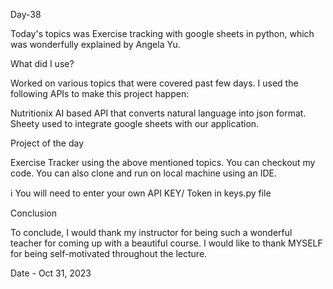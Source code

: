 Day-38

Today's topics was Exercise tracking with google sheets in python, which was wonderfully explained by Angela Yu.

What did I use?

Worked on various topics that were covered past few days. I used the following APIs to make this project happen:

Nutritionix AI based API that converts natural language into json format.
Sheety used to integrate google sheets with our application.

Project of the day

Exercise Tracker using the above mentioned topics. You can checkout my code. You can also clone and run on local machine using an IDE.

ℹ️ You will need to enter your own API KEY/ Token in keys.py file

Conclusion

To conclude, I would thank my instructor for being such a wonderful teacher for coming up with a beautiful course. I would like to thank MYSELF for being self-motivated throughout the lecture.

Date - Oct 31, 2023
